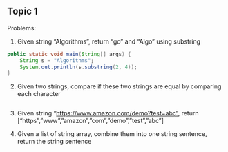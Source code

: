 ## Topic 1
Problems:

1) Given string “Algorithms”, return  “go” and “Algo” using substring
```java
public static void main(String[] args) {
    String s = "Algorithms";
    System.out.println(s.substring(2, 4));
}
```

2) Given two strings, compare if these two strings are equal by comparing each character
```java

```

3) Given string “https://www.amazon.com/demo?test=abc”, return [“https”,”www”,”amazon”,”com”,”demo”,”test”,”abc”]


4) Given a list of string array, combine them into one string sentence, return the string sentence
